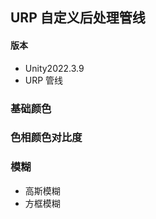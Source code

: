
## URP 自定义后处理管线
#### 版本 
- Unity2022.3.9 
- URP 管线



### 基础颜色


### 色相颜色对比度


### 模糊
- 高斯模糊
- 方框模糊


